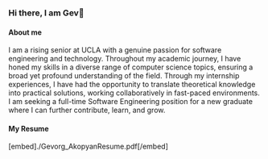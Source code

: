 ### Hi there, I am Gev👋
#### About me
  I am a rising senior at UCLA with a genuine passion for software engineering and technology. Throughout my academic journey, I have honed my skills in a diverse range of computer science topics, ensuring a broad yet profound understanding of the field. Through my internship experiences, I have had the opportunity to translate theoretical knowledge into practical solutions, working collaboratively in fast-paced environments. I am seeking a full-time Software Engineering position for a new graduate where I can further contribute, learn, and grow.
#### My Resume
  [embed]./Gevorg_AkopyanResume.pdf[/embed]
<!--
**gevorgakopyan/gevorgakopyan** is a ✨ _special_ ✨ repository because its `README.md` (this file) appears on your GitHub profile.

Here are some ideas to get you started:

- 🔭 I’m currently working on ...
- 🌱 I’m currently learning ...
- 👯 I’m looking to collaborate on ...
- 🤔 I’m looking for help with ...
- 💬 Ask me about ...
- 📫 How to reach me: ...
- 😄 Pronouns: ...
- ⚡ Fun fact: ...
-->
